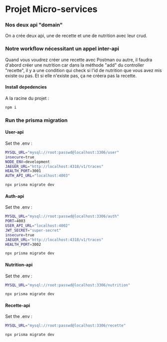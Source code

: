 # Projet Micro-services

### Nos deux api "domain"

On a crée deux api, une de recette et une de nutrition avec leur crud.

### Notre workflow nécessitant un appel inter-api

Quand vous voudrez créer une recette avec Postman ou autre, il faudra d'abord créer une nutrition car dans la méthode "add" du controller "recette", il y a une condition qui check si l'id de nutrition que vous avez mis existe ou pas. Et si elle n'existe pas, ça ne créera pas la recette. 

#### Install depedencies

A la racine du projet :
```bash
npm i
```

### Run the prisma migration
#### User-api

Set the .env :
```bash
MYSQL_URL="mysql://root:passwd@localhost:3306/user"
insecure=true
NODE_ENV=development
JAEGER_URL="http://localhost:4318/v1/traces"
HEALTH_PORT=3001
AUTH_API_URL="localhost:4003"
```

```bash
npx prisma migrate dev
```
#### Auth-api

Set the .env :
```bash
MYSQL_URL="mysql://root:passwd@localhost:3306/auth"
PORT=4003
USER_API_URL="localhost:4002"
JWT_SECRET="super-secret"
insecure=true
JAEGER_URL="http://localhost:4318/v1/traces"
HEALTH_PORT=3002
```

```bash
npx prisma migrate dev
```

#### Nutrition-api

Set the .env :
```bash
MYSQL_URL="mysql://root:passwd@localhost:3306/nutrition"
```

```bash
npx prisma migrate dev
```

#### Recette-api

Set the .env :
```bash
MYSQL_URL="mysql://root:passwd@localhost:3306/recette"
```

```bash
npx prisma migrate dev
```
